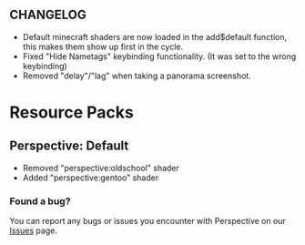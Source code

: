 ## CHANGELOG  
 - Default minecraft shaders are now loaded in the add$default function, this makes them show up first in the cycle.
 - Fixed "Hide Nametags" keybinding functionality. (It was set to the wrong keybinding)
 - Removed "delay"/"lag" when taking a panorama screenshot.

# Resource Packs
## Perspective: Default
 - Removed "perspective:oldschool" shader
 - Added "perspective:gentoo" shader

### Found a bug?  
You can report any bugs or issues you encounter with Perspective on our [Issues](https://github.com/MCLegoMan/Perspective/issues) page.  